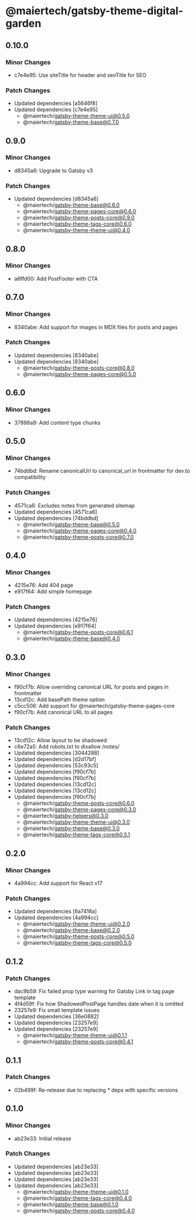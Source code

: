# @maiertech/gatsby-theme-digital-garden

## 0.10.0

### Minor Changes

- c7e4e95: Use siteTitle for header and seoTitle for SEO

### Patch Changes

- Updated dependencies [a5646f8]
- Updated dependencies [c7e4e95]
  - @maiertech/gatsby-theme-theme-ui@0.5.0
  - @maiertech/gatsby-theme-base@0.7.0

## 0.9.0

### Minor Changes

- d8345a6: Upgrade to Gatsby v3

### Patch Changes

- Updated dependencies [d8345a6]
  - @maiertech/gatsby-theme-base@0.6.0
  - @maiertech/gatsby-theme-pages-core@0.6.0
  - @maiertech/gatsby-theme-posts-core@0.9.0
  - @maiertech/gatsby-theme-tags-core@0.6.0
  - @maiertech/gatsby-theme-theme-ui@0.4.0

## 0.8.0

### Minor Changes

- a6ffd00: Add PostFooter with CTA

## 0.7.0

### Minor Changes

- 8340abe: Add support for images in MDX files for posts and pages

### Patch Changes

- Updated dependencies [8340abe]
- Updated dependencies [8340abe]
  - @maiertech/gatsby-theme-posts-core@0.8.0
  - @maiertech/gatsby-theme-pages-core@0.5.0

## 0.6.0

### Minor Changes

- 37898a9: Add content type chunks

## 0.5.0

### Minor Changes

- 74bddbd: Rename canonicalUrl to canonical_url in frontmatter for dev.to
  compatibility

### Patch Changes

- 4571ca6: Excludes notes from generated sitemap
- Updated dependencies [4571ca6]
- Updated dependencies [74bddbd]
  - @maiertech/gatsby-theme-base@0.5.0
  - @maiertech/gatsby-theme-pages-core@0.4.0
  - @maiertech/gatsby-theme-posts-core@0.7.0

## 0.4.0

### Minor Changes

- 4215e76: Add 404 page
- e917f64: Add simple homepage

### Patch Changes

- Updated dependencies [4215e76]
- Updated dependencies [e917f64]
  - @maiertech/gatsby-theme-posts-core@0.6.1
  - @maiertech/gatsby-theme-base@0.4.0

## 0.3.0

### Minor Changes

- f90cf7b: Allow overriding canonical URL for posts and pages in frontmatter
- 13cd12c: Add basePath theme option
- c5cc506: Add support for @maiertech/gatsby-theme-pages-core
- f90cf7b: Add canonical URL to all pages

### Patch Changes

- 13cd12c: Allow layout to be shadowed
- c6e72a5: Add robots.txt to disallow /notes/
- Updated dependencies [3044288]
- Updated dependencies [d2d17bf]
- Updated dependencies [53c93c5]
- Updated dependencies [f90cf7b]
- Updated dependencies [f90cf7b]
- Updated dependencies [13cd12c]
- Updated dependencies [13cd12c]
- Updated dependencies [f90cf7b]
  - @maiertech/gatsby-theme-posts-core@0.6.0
  - @maiertech/gatsby-theme-pages-core@0.3.0
  - @maiertech/gatsby-helpers@0.3.0
  - @maiertech/gatsby-theme-theme-ui@0.3.0
  - @maiertech/gatsby-theme-base@0.3.0
  - @maiertech/gatsby-theme-tags-core@0.5.1

## 0.2.0

### Minor Changes

- 4a994cc: Add support for React v17

### Patch Changes

- Updated dependencies [6a7418a]
- Updated dependencies [4a994cc]
  - @maiertech/gatsby-theme-theme-ui@0.2.0
  - @maiertech/gatsby-theme-base@0.2.0
  - @maiertech/gatsby-theme-posts-core@0.5.0
  - @maiertech/gatsby-theme-tags-core@0.5.0

## 0.1.2

### Patch Changes

- dac9b59: Fix failed prop type warning for Gatsby Link in tag page template
- 4f4d59f: Fix how ShadowedPostPage handles date when it is omitted
- 23257e9: Fix small template issues
- Updated dependencies [36e0882]
- Updated dependencies [23257e9]
- Updated dependencies [23257e9]
  - @maiertech/gatsby-theme-theme-ui@0.1.1
  - @maiertech/gatsby-theme-posts-core@0.4.1

## 0.1.1

### Patch Changes

- 02b499f: Re-release due to replacing \* deps with specific versions

## 0.1.0

### Minor Changes

- ab23e33: Initial release

### Patch Changes

- Updated dependencies [ab23e33]
- Updated dependencies [ab23e33]
- Updated dependencies [ab23e33]
- Updated dependencies [ab23e33]
  - @maiertech/gatsby-theme-theme-ui@0.1.0
  - @maiertech/gatsby-theme-tags-core@0.4.0
  - @maiertech/gatsby-theme-base@0.1.0
  - @maiertech/gatsby-theme-posts-core@0.4.0
